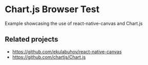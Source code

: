 # Chart.js Browser Test
Example showcasing the use of react-native-canvas and Chart.js

## Related projects
* https://github.com/ekulabuhov/react-native-canvas
* https://github.com/chartjs/Chart.js
